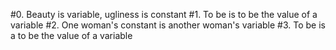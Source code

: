 #0. Beauty is variable, ugliness is constant
#1. To be is to be the value of a variable
#2. One woman's constant is another woman's variable
#3. To be is a to be the value of a variable
